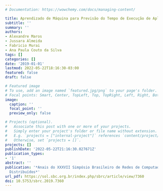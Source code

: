 ```yaml
---
# Documentation: https://wowchemy.com/docs/managing-content/

title: Aprendizado de Máquina para Previsão do Tempo de Execução de Aplicações Spark
subtitle: ''
summary: ''
authors:
- Alexandre Maros
- Jussara Almeida
- Fabricio Murai
- Ana Paula Couto da Silva
tags: []
categories: []
date: '2019-01-01'
lastmod: 2022-05-22T18:16:30-03:00
featured: false
draft: false

# Featured image
# To use, add an image named `featured.jpg/png` to your page's folder.
# Focal points: Smart, Center, TopLeft, Top, TopRight, Left, Right, BottomLeft, Bottom, BottomRight.
image:
  caption: ''
  focal_point: ''
  preview_only: false

# Projects (optional).
#   Associate this post with one or more of your projects.
#   Simply enter your project's folder or file name without extension.
#   E.g. `projects = ["internal-project"]` references `content/project/deep-learning/index.md`.
#   Otherwise, set `projects = []`.
projects: []
publishDate: '2022-05-22T21:16:30.027671Z'
publication_types:
- '1'
abstract: ''
publication: '*Anais do XXXVII Simpósio Brasileiro de Redes de Computadores e Sistemas
  Distribuídos*'
url_pdf: https://sol.sbc.org.br/index.php/sbrc/article/view/7360
doi: 10.5753/sbrc.2019.7360
---
```

